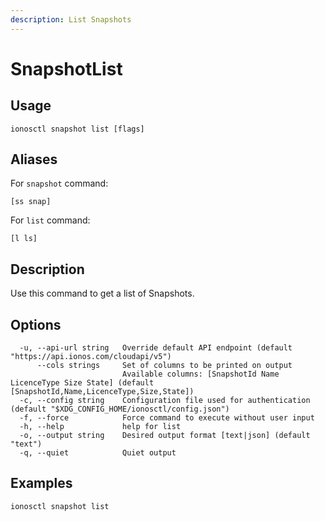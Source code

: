 ```yaml
---
description: List Snapshots
---
```


# SnapshotList

## Usage

```text
ionosctl snapshot list [flags]
```

## Aliases

For `snapshot` command:
```text
[ss snap]
```

For `list` command:
```text
[l ls]
```

## Description

Use this command to get a list of Snapshots.

## Options

```text
  -u, --api-url string   Override default API endpoint (default "https://api.ionos.com/cloudapi/v5")
      --cols strings     Set of columns to be printed on output 
                         Available columns: [SnapshotId Name LicenceType Size State] (default [SnapshotId,Name,LicenceType,Size,State])
  -c, --config string    Configuration file used for authentication (default "$XDG_CONFIG_HOME/ionosctl/config.json")
  -f, --force            Force command to execute without user input
  -h, --help             help for list
  -o, --output string    Desired output format [text|json] (default "text")
  -q, --quiet            Quiet output
```

## Examples

```text
ionosctl snapshot list
```

